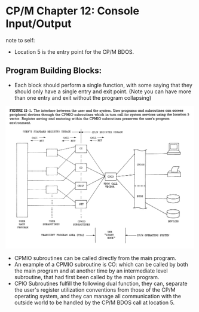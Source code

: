 # CP/M Chapter 12: Console Input/Output
note to self:
- Location 5 is the entry point for the CP/M BDOS.
## Program Building Blocks:
- Each block should perform a single function, with some saying that they should only have a single entry and exit point. (Note you can have more than one entry and exit without the program collapsing)

![user/system_interface](image.png)

- CPMIO subroutines can be called directly from the main program.
- An example of a CPMIO subroutine is CO: which can be called by both the main program and at another time by an intermediate level subroutine, that had first been called by the main program.
- CPIO Subroutines fulfill the following dual function, they can, separate the user's register utilization conventions from those of the CP/M operating system, and they can manage all communication with the
outside world to be handled by the CP/M BDOS call at location 5.